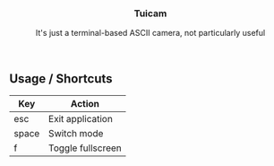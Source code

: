 <div align="center">
  <h3 align="center">Tuicam</h3>

  <p align="center">
    It's just a terminal-based ASCII camera, not particularly useful
  </p>
</div>

<div align="center">
</div>

</br>

## Usage / Shortcuts

|  Key | Action |
| ------------ | ------------ |
| esc  |  Exit application |
| space | Switch mode |
| f | Toggle fullscreen |
